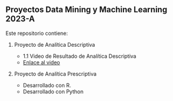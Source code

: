 ## Proyectos Data Mining y Machine Learning 2023-A
 Este repositorio contiene:
1. Proyecto de Analítica Descriptiva
    * 1.1 Video de Resultado de Analítica Descriptiva
     - [Enlace al video](https://drive.google.com/file/d/1tMxZNSZh9Gy2nSdWZ4D_KJREY3dsUqQX/view?usp=sharing)

2. Proyecto de Analítica Prescriptiva
    - Desarrollado con R.
    - Desarrollado con Python
